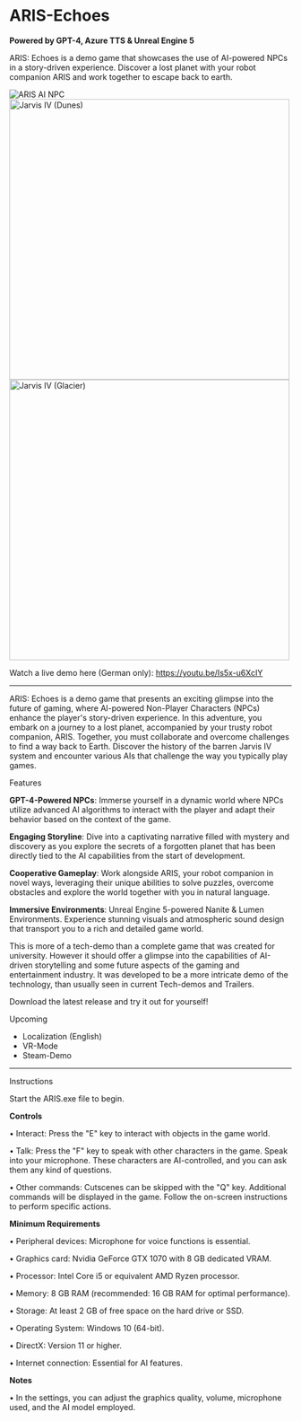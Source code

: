 # ARIS-Echoes

**Powered by GPT-4, Azure TTS & Unreal Engine 5**

ARIS: Echoes is a demo game that showcases the use of AI-powered NPCs in a story-driven experience. Discover a lost planet with your robot companion ARIS and work together to escape back to earth.

<img alt="ARIS AI NPC" src="https://github.com/oscaem/ARIS-Echoes/assets/48035650/9666af46-1aa8-468f-b3fd-2cf98828b836">

<img width="500" alt="Jarvis IV (Dunes)" src="https://github.com/oscaem/ARIS-Echoes/assets/48035650/b84d6e74-dd55-456b-b3af-89a9995d5877">

<img width="500" alt="Jarvis IV (Glacier)" src="https://github.com/oscaem/ARIS-Echoes/assets/48035650/3f521742-5756-4a0a-8dc0-ee8398fa5a74">


Watch a live demo here (German only): https://youtu.be/Is5x-u6XcIY

_______________________


ARIS: Echoes is a demo game that presents an exciting glimpse into the future of gaming, where AI-powered Non-Player Characters (NPCs) enhance the player's story-driven experience. In this adventure, you embark on a journey to a lost planet, accompanied by your trusty robot companion, ARIS. Together, you must collaborate and overcome challenges to find a way back to Earth. Discover the history of the barren Jarvis IV system and encounter various AIs that challenge the way you typically play games. 

Features

**GPT-4-Powered NPCs**: Immerse yourself in a dynamic world where NPCs utilize advanced AI algorithms to interact with the player and adapt their behavior based on the context of the game.

**Engaging Storyline**: Dive into a captivating narrative filled with mystery and discovery as you explore the secrets of a forgotten planet that has been directly tied to the AI capabilities from the start of development. 

**Cooperative Gameplay**: Work alongside ARIS, your robot companion in novel ways, leveraging their unique abilities to solve puzzles, overcome obstacles and explore the world together with you in natural language.

**Immersive Environments**: Unreal Engine 5-powered Nanite & Lumen Environments. Experience stunning visuals and atmospheric sound design that transport you to a rich and detailed game world.


This is more of a tech-demo than a complete game that was created for university. However it should offer a glimpse into the capabilities of AI-driven storytelling and some future aspects of the gaming and entertainment industry. It was developed to be a more intricate demo of the technology, than usually seen in current Tech-demos and Trailers. 

Download the latest release and try it out for yourself! 


Upcoming

- Localization (English)
- VR-Mode
- Steam-Demo

_________________________

Instructions

Start the ARIS.exe file to begin.

**Controls**

• Interact: Press the "E" key to interact with objects in the game world.

• Talk: Press the "F" key to speak with other characters in the game. Speak into your microphone. These characters are AI-controlled, and you can ask them any kind of questions.

• Other commands: Cutscenes can be skipped with the "Q" key. Additional commands will be displayed in the game. Follow the on-screen instructions to perform specific actions.

**Minimum Requirements**

• Peripheral devices: Microphone for voice functions is essential.

• Graphics card: Nvidia GeForce GTX 1070 with 8 GB dedicated VRAM.

• Processor: Intel Core i5 or equivalent AMD Ryzen processor.

• Memory: 8 GB RAM (recommended: 16 GB RAM for optimal performance).

• Storage: At least 2 GB of free space on the hard drive or SSD.

• Operating System: Windows 10 (64-bit).

• DirectX: Version 11 or higher.

• Internet connection: Essential for AI features.

**Notes**

• In the settings, you can adjust the graphics quality, volume, microphone used, and the AI model employed.


